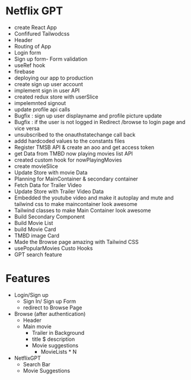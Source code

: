 # Netflix GPT 

- create React App
- Confifured Tailwodcss
- Header
- Routing of App
- Login form
- Sign up form- Form validation 
- useRef hook
- firebase 
- deploying our app to production
- create sign up user account
- implement sign in user API
- created redux store with userSlice
- impelemnted signout
- update profile api calls
- Bugfix : sign up user displayname and profile picture update
- Bugfix : if the user is not logged in Redirect /browse to login page and vice versa
- unsubscribed to the onauthstatechange call back
- addd hardcoded values to the constants files
- Register TMSB API & create an aoo and get access token
- get Data from TMBD now playing movies list API
- created custom hook for nowPlayingMovies
- create movieSlice
- Update Store with movie Data
- Planning for MainContainer & secondary container
- Fetch Data for Trailer Video
- Update Store with Trailer Video Data
- Embedded the youtube video and make it autoplay and mute and tailwind css to make maincontainer look awesome
- Tailwind classes to make Main Container look awesome
- Build Secondary Component
- Build Movie List
- build Movie Card
- TMBD image Card
- Made the Browse page amazing with Tailwind CSS
- usePopularMovies Custo Hooks
- GPT search feature






# Features

- Login/Sign up 
    - Sign In/ Sign up Form
    - redirect to Browse Page
- Browse (after authentication)
    - Header
    - Main movie
        - Trailer in Background
        - title $ description 
        - Movie suggestions
            - MovieLists * N
- NetflixGPT
    - Search Bar
    - Movie Suggestions